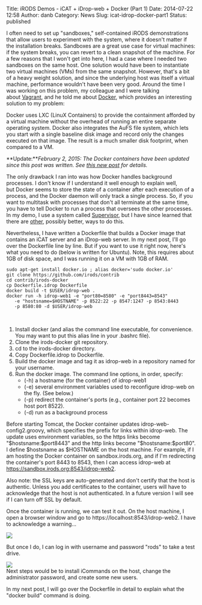 Title: iRODS Demos - iCAT + iDrop-web + Docker (Part 1)
Date: 2014-07-22 12:58
Author: danb
Category: News
Slug: icat-idrop-docker-part1
Status: published

I often need to set up "sandboxes," self-contained iRODS demonstrations
that allow users to experiment with the system, where it doesn't matter
if the installation breaks. Sandboxes are a great use case for virtual
machines: if the system breaks, you can revert to a clean snapshot of
the machine. For a few reasons that I won't get into here, I had a case
where I needed two sandboxes on the same host. One solution would have
been to instantiate two virtual machines (VMs) from the same snapshot.
However, that's a bit of a heavy weight solution, and since the
underlying host was itself a virtual machine, performance wouldn't have
been very good. Around the time I was working on this problem, my
colleague and I were talking
about [Vagrant](http://www.vagrantup.com/ "Vagrant"), and he told me
about [Docker](http://www.docker.com/ "Docker"), which provides an
interesting solution to my problem:  
<!--more-->  
Docker uses LXC (LinuX Containers) to provide the containment afforded
by a virtual machine without the overhead of running an entire separate
operating system. Docker also integrates the AuFS file system, which
lets you start with a single baseline disk image and record only the
changes executed on that image. The result is a much smaller disk
footprint, when compared to a VM.

**Update:***February 2, 2015: The Docker containers have been updated
since this post was written. See [this new
post](http://irods.org/post/irods-on-docker-update/) for details.*

The only drawback I ran into was how Docker handles background
processes. I don't know if I understand it well enough to explain well,
but Docker seems to store the state of a container after each execution
of a process, and the Docker daemon will only track a single process.
So, if you want to multitask with processes that don't all terminate at
the same time, you have to tell Docker to run a process that oversees
the other processes. In my demo, I use a system called
[Supervisor](http://supervisord.org/ "Supervisor"), but I have since
learned that there are
[other](http://phusion.github.io/baseimage-docker/ "baseimage"),
possibly better, ways to do this.

Nevertheless, I have written a Dockerfile that builds a Docker image
that contains an iCAT server and an iDrop-web server. In my next post,
I'll go over the Dockerfile line by line. But if you want to use it
right now, here's what you need to do (below is written for Ubuntu).
Note, this requires about 1GB of disk space, and I was running it on a
VM with 1GB of RAM.

~~~~ 
sudo apt-get install docker.io ; alias docker='sudo docker.io'
git clone https://github.com/irods/contrib
cd contrib/irods-docker
cp Dockerfile.idrop Dockerfile
docker build -t $USER/idrop-web .
docker run -h idrop-web1 -e "port80=8580" -e "port8443=8543"   
   -e "hostsname=$HOSTNAME" -p 8522:22 -p 8547:1247 -p 8543:8443   
   -p 8580:80 -d $USER/idrop-web
~~~~

 

1.  Install docker (and alias the command line executable, for
    convenience. You may want to put this alias line in your .bashrc
    file).
2.  Clone the irods-docker git repository.
3.  cd to the irods-docker directory.
4.  Copy Dockerfile.idrop to Dockerfile.
5.  Build the docker image and tag it as idrop-web in a repository named
    for your username.
6.  Run the docker image. The command line options, in order, specify:
    -   (-h) a hostname (for the container) of idrop-web1
    -   (-e) several environment variables used to reconfigure idrop-web
        on the fly. (See below.)
    -   (-p) redirect the container's ports (e.g., container port 22
        becomes host port 8522).
    -   (-d) run as a background process

Before starting Tomcat, the Docker container updates
idrop-web-config2.groovy, which specifies the prefix for links within
idrop-web. The update uses environment variables, so the https links
become "\$hostsname:\$port8443" and the http links become
"\$hostsname:\$port80". I define \$hostsname as \$HOSTNAME on the host
machine. For example, if I am hosting the Docker container on
sandbox.irods.org, and if I'm redirecting the container's port 8443 to
8543, then I can access idrop-web at
https://sandbox.irods.org:8543/idrop-web2.

Also note: the SSL keys are auto-generated and don't certify that the
host is authentic. Unless you add certificates to the container, users
will have to acknowledge that the host is not authenticated. In a future
version I will see if I can turn off SSL by default.

Once the container is running, we can test it out. On the host machine,
I open a browser window and go to https://localhost:8543/idrop-web2. I
have to acknowledge a warning...

<div class="full_image"><img src="./theme/uploads/2014/07/idrop-docker1.png" /></div>

But once I do, I can log in with username and password "rods" to take a
test drive.

<div class="full_image"><img src="./theme/uploads/2014/07/idrop-docker2.png" /></div>Next
steps would be to install iCommands on the host, change the
administrator password, and create some new users.

In my next post, I will go over the Dockerfile in detail to explain what
the "docker build" command is doing.

 

 
